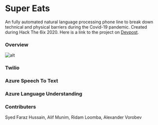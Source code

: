 # Super Eats
An fully automated natural language processing phone line to break down technical and physical barriers during the Covid-19 pandemic.
Created during Hack The 6ix 2020. Here is a link to the project on [Devpost](https://devpost.com/software/super-eats).

### Overview
![alt](https://i.ibb.co/L9CVQhf/overview.png)

### Twilio

### Azure Speech To Text

### Azure Language Understanding

### Contributers
Syed Faraz Hussain, Alif Munim, Ridam Loomba, Alexander Vorobev
